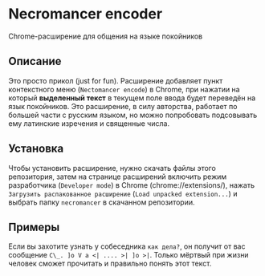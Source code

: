 # Necromancer encoder
Chrome-расширение для общения на языке покойников

## Описание
Это просто прикол (just for fun). Расширение добавляет пункт контекстного меню (`Nectomancer encode`) в Chrome, при нажатии на который **выделенный текст** в текущем поле ввода будет переведён на язык покойников. Это расширение, в силу авторства, работает по большей части с русским языком, но можно попробовать подсовывать ему латинские изречения и священные числа.

## Установка
Чтобы установить расширение, нужно скачать файлы этого репозитория, затем на странице расширений включить режим разработчика (`Developer mode`) в Chrome (chrome://extensions/), нажать `Загрузить распакованное расширение` (`Load unpacked extension...`) и выбрать папку `necromancer` в скачанном репозитории.

## Примеры
Если вы захотите узнать у собеседника `как дела?`, он получит от вас сообщение `C\_. ]o V а <| .... >| ]o >|`.
Только мёртвый при жизни человек сможет прочитать и правильно понять этот текст.
